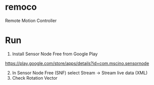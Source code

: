 # remoco
Remote Motion Controller


# Run

1) Install Sensor Node Free from Google Play

https://play.google.com/store/apps/details?id=com.mscino.sensornode

2) In Sensor Node Free (SNF) select Stream -> Stream live data (XML)
3) Check Rotation Vector
